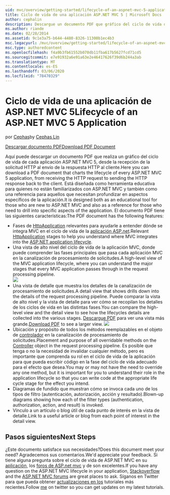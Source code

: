 ```yaml
---
uid: mvc/overview/getting-started/lifecycle-of-an-aspnet-mvc-5-application
title: Ciclo de vida de una aplicación ASP.NET MVC 5 | Microsoft Docs
author: cephalin
description: Descargue un documento PDF que gráfico del ciclo de vida de una aplicación ASP.NET MVC 5. Este documento del ciclo de vida proporciona una vista de alto nivel del ciclo de vida de MVC.
ms.author: riande
ms.date: 02/28/2014
ms.assetid: 9c1e3a75-b644-4480-8326-11300b1ec4b3
msc.legacyurl: /mvc/overview/getting-started/lifecycle-of-an-aspnet-mvc-5-application
msc.type: authoredcontent
ms.openlocfilehash: f4a9b3fb61552b070db11fba617b5627fcd71cd5
ms.sourcegitcommit: e7e91932a6e91a63e2e46417626f39d6b244a3ab
ms.translationtype: MT
ms.contentlocale: es-ES
ms.lasthandoff: 03/06/2020
ms.locfileid: "78470329"
---
```

# <a name="lifecycle-of-an-aspnet-mvc-5-application"></a><span data-ttu-id="00185-104">Ciclo de vida de una aplicación de ASP.NET MVC 5</span><span class="sxs-lookup"><span data-stu-id="00185-104">Lifecycle of an ASP.NET MVC 5 Application</span></span>

<span data-ttu-id="00185-105">por [Cephas](https://github.com/cephalin)</span><span class="sxs-lookup"><span data-stu-id="00185-105">by [Cephas Lin](https://github.com/cephalin)</span></span>

[<span data-ttu-id="00185-106">Descargar documento PDF</span><span class="sxs-lookup"><span data-stu-id="00185-106">Download PDF Document</span></span>](lifecycle-of-an-aspnet-mvc-5-application/_static/lifecycle-of-an-aspnet-mvc-5-application1.pdf)

<span data-ttu-id="00185-107">Aquí puede descargar un documento PDF que realiza un gráfico del ciclo de vida de cada aplicación ASP.NET MVC 5, desde la recepción de la solicitud HTTP al envío de la respuesta HTTP al cliente.</span><span class="sxs-lookup"><span data-stu-id="00185-107">Here you can download a PDF document that charts the lifecycle of every ASP.NET MVC 5 application, from receiving the HTTP request to sending the HTTP response back to the client.</span></span> <span data-ttu-id="00185-108">Está diseñada como herramienta educativa para quienes no están familiarizados con ASP.NET MVC y también como una referencia para aquellos que necesitan profundizar en aspectos específicos de la aplicación.</span><span class="sxs-lookup"><span data-stu-id="00185-108">It is designed both as an educational tool for those who are new to ASP.NET MVC and also as a reference for those who need to drill into specific aspects of the application.</span></span> <span data-ttu-id="00185-109">El documento PDF tiene las siguientes características:</span><span class="sxs-lookup"><span data-stu-id="00185-109">The PDF document has the following features:</span></span>

- <span data-ttu-id="00185-110">Fases de [HttpApplication](https://msdn.microsoft.com/library/system.web.httpapplication.aspx) relevantes para ayudarle a entender dónde se integra MVC en el ciclo de vida de la [aplicación ASP.net](https://msdn.microsoft.com/library/bb470252.aspx).</span><span class="sxs-lookup"><span data-stu-id="00185-110">Relevant [HttpApplication](https://msdn.microsoft.com/library/system.web.httpapplication.aspx) stages to help you understand where MVC integrates into the [ASP.NET application lifecycle](https://msdn.microsoft.com/library/bb470252.aspx).</span></span>
- <span data-ttu-id="00185-111">Una vista de alto nivel del ciclo de vida de la aplicación MVC, donde puede comprender las fases principales que pasa cada aplicación MVC en la canalización de procesamiento de solicitudes.</span><span class="sxs-lookup"><span data-stu-id="00185-111">A high-level view of the MVC application lifecycle, where you can understand the major stages that every MVC application passes through in the request processing pipeline.</span></span>  
    ![](lifecycle-of-an-aspnet-mvc-5-application/_static/image1.jpg)
- <span data-ttu-id="00185-112">Una vista de detalle que muestra los detalles de la canalización de procesamiento de solicitudes.</span><span class="sxs-lookup"><span data-stu-id="00185-112">A detail view that shows drills down into the details of the request processing pipeline.</span></span> <span data-ttu-id="00185-113">Puede comparar la vista de alto nivel y la vista de detalle para ver cómo se recopilan los detalles de los ciclos de vida en las distintas fases.</span><span class="sxs-lookup"><span data-stu-id="00185-113">You can compare the high-level view and the detail view to see how the lifecycles details are collected into the various stages.</span></span> <span data-ttu-id="00185-114">[Descargue PDF](lifecycle-of-an-aspnet-mvc-5-application/_static/lifecycle-of-an-aspnet-mvc-5-application1.pdf) para ver una vista más grande.</span><span class="sxs-lookup"><span data-stu-id="00185-114">[Download PDF](lifecycle-of-an-aspnet-mvc-5-application/_static/lifecycle-of-an-aspnet-mvc-5-application1.pdf) to see a larger view.</span></span>
    ![](lifecycle-of-an-aspnet-mvc-5-application/_static/image2.jpg)
- <span data-ttu-id="00185-115">Ubicación y propósito de todos los métodos reemplazables en el objeto de [controlador](https://msdn.microsoft.com/library/system.web.mvc.controller.aspx) en la canalización de procesamiento de solicitudes.</span><span class="sxs-lookup"><span data-stu-id="00185-115">Placement and purpose of all overridable methods on the [Controller](https://msdn.microsoft.com/library/system.web.mvc.controller.aspx) object in the request processing pipeline.</span></span> <span data-ttu-id="00185-116">Es posible que tenga o no la necesidad de invalidar cualquier método, pero es importante que comprenda su rol en el ciclo de vida de la aplicación para que pueda escribir código en la fase del ciclo de vida adecuado para el efecto que desea.</span><span class="sxs-lookup"><span data-stu-id="00185-116">You may or may not have the need to override any one method, but it is important for you to understand their role in the application lifecycle so that you can write code at the appropriate life cycle stage for the effect you intend.</span></span>
- <span data-ttu-id="00185-117">Diagramas de fundido que muestran cómo se invoca cada uno de los tipos de filtro (autenticación, autorización, acción y resultado).</span><span class="sxs-lookup"><span data-stu-id="00185-117">Blown-up diagrams showing how each of the filter types (authentication, authorization, action, and result) is invoked.</span></span>
- <span data-ttu-id="00185-118">Vínculo a un artículo o blog útil de cada punto de interés en la vista de detalle.</span><span class="sxs-lookup"><span data-stu-id="00185-118">Link to a useful article or blog from each point of interest in the detail view.</span></span>

## <a name="next-steps"></a><span data-ttu-id="00185-119">Pasos siguientes</span><span class="sxs-lookup"><span data-stu-id="00185-119">Next Steps</span></span>

<span data-ttu-id="00185-120">¿Este documento satisface sus necesidades?</span><span class="sxs-lookup"><span data-stu-id="00185-120">Does this document meet your need?</span></span> <span data-ttu-id="00185-121">Agradecemos sus comentarios.</span><span class="sxs-lookup"><span data-stu-id="00185-121">We'd appreciate your feedback.</span></span> <span data-ttu-id="00185-122">Si tiene alguna pregunta sobre el ciclo de vida de ASP.NET MVC en su [aplicación,](http://stackoverflow.com/help) los [foros de ASP.net mvc](https://forums.asp.net/1146.aspx) y de son excelentes.</span><span class="sxs-lookup"><span data-stu-id="00185-122">If you have any question on the ASP.NET MVC lifecycle in your application, [Stackoverflow](http://stackoverflow.com/help) and the [ASP.NET MVC forums](https://forums.asp.net/1146.aspx) are great places to ask.</span></span> <span data-ttu-id="00185-123">Síganos en Twitter para que pueda obtener [actualizaciones en los](https://twitter.com/Cephas_MSFT) tutoriales más recientes.</span><span class="sxs-lookup"><span data-stu-id="00185-123">Follow [me](https://twitter.com/Cephas_MSFT) on twitter so you can get updates on my latest tutorials.</span></span>
